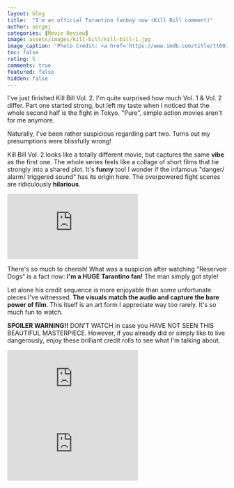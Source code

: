 ```yaml
---
layout: blog
title:  "I'm an official Tarantino fanboy now (Kill Bill comment)"
author: sergej
categories: [Movie Review]
image: assets/images/kill-bill/kill-bill-1.jpg
image_caption: "Photo Credit: <a href='https://www.imdb.com/title/tt6019206/mediaviewer/rm1617744129' target='_blank'>IMDb</a>"
toc: false
rating: 5
comments: true
featured: false
hidden: false
---
```


I've just finished Kill Bill Vol. 2.
I'm quite surprised how much Vol. 1 & Vol. 2 differ.
Part one started strong, but left my taste when I noticed that the whole second half is the fight in Tokyo.
"Pure", simple action movies aren't for me anymore.

Naturally, I've been rather suspicious regarding part two.
Turns out my presumptions were blissfully wrong!

Kill Bill Vol. 2 looks like a totally different movie, but captures the same **vibe** as the first one.
The whole series feels like a collage of short films that tie strongly into a shared plot.
It's **funny** too!
I wonder if the infamous "danger/ alarm/ triggered sound" has its origin here.
The overpowered fight scenes are ridiculously **hilarious**.

<iframe src="https://www.youtube-nocookie.com/embed/cOy6hqzfsAs" frameborder="0" allow="accelerometer; clipboard-write; encrypted-media; gyroscope; picture-in-picture" allowfullscreen></iframe>

There's so much to cherish!
What was a suspicion after watching "Reservoir Dogs" is a fact now:
**I'm a HUGE Tarantino fan!**
The man simply got style!

Let alone his credit sequence is more enjoyable than some unfortunate pieces I've witnessed.
**The visuals match the audio and capture the bare power of film**.
This itself is an art form I appreciate way too rarely.
It's so much fun to watch.

**SPOILER WARNING!!**
DON'T WATCH in case you HAVE NOT SEEN THIS BEAUTIFUL MASTERPIECE.
However, if you already did or simply like to live dangerously, enjoy these brilliant credit rolls to see what I'm talking about.

<iframe src="https://www.youtube-nocookie.com/embed/nfJ9cv-ZB6s" frameborder="0" allow="accelerometer; clipboard-write; encrypted-media; gyroscope; picture-in-picture" allowfullscreen></iframe>

<iframe src="https://www.youtube-nocookie.com/embed/BcqLyO3c-7E" frameborder="0" allow="accelerometer; clipboard-write; encrypted-media; gyroscope; picture-in-picture" allowfullscreen></iframe>